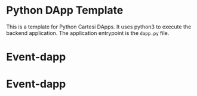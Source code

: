 # Python DApp Template

This is a template for Python Cartesi DApps. It uses python3 to execute the backend application.
The application entrypoint is the `dapp.py` file.
# Event-dapp
# Event-dapp
